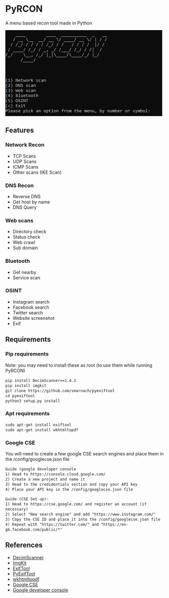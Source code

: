 # PyRCON  
A menu based recon tool made in Python  

<img src="./images/PyRCON.png">

## __Features__  

### Network Recon
* TCP Scans
* UDP Scans
* ICMP Scans
* Other scans (IKE Scan)

### DNS Recon
* Reverse DNS
* Get host by name
* DNS Query

### Web scans
* Directory check
* Status check
* Web crawl
* Sub domain

### Bluetooth
* Get nearby
* Service scan

### OSINT
* Instagram search
* Facebook search
* Twitter search
* Website screenshot
* Exif

## Requirements

### Pip requirements
Note: you may need to install these as root (to use them while running PyRCON)
```
pip install DecimScanner==1.4.3
pip install imgkit
git clone https://github.com/smarnach/pyexiftool
cd pyexiftool
python3 setup.py install
```

### Apt requirements
```
sudo apt-get install exiftool
sudo apt-get install wkhtmltopdf
```

### Google CSE

You will need to create a few google CSE search engines and place them in the /config/googlecse.json file
```
Guide (google developer console
1) Head to https://console.cloud.google.com/
2) Create a new project and name it
3) Head to the credidentials section and copy your API key
4) Place your API key in the /config/googlecse.json file
```

```
Guide (CSE Set up):
1) Head to https://cse.google.com/ and register an account (if necessary)
2) Select "New search engine" and add "https://www.instagram.com/"
3) Copy the CSE ID and place it into the /config/googlecse.json file
4) Repeat with "https://twitter.com/" and "https://en-gb.facebook.com/public/*"
```
## References
* [DecimScanner](https://github.com/Cinnamon1212/DecimScanner)
* [ImgKit](https://pypi.org/project/imgkit/)
* [ExifTool](https://exiftool.org/)
* [PyExifTool](https://github.com/smarnach/pyexiftool)
* [wkhtmltopdf](https://wkhtmltopdf.org/)
* [Google CSE](https://cse.google.com/)
* [Google developer console](https://console.cloud.google.com/)
